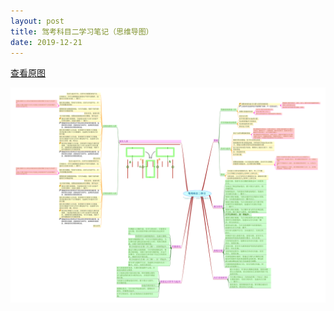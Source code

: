 ```yaml
---
layout: post
title: 驾考科目二学习笔记（思维导图）
date: 2019-12-21
---
```


[查看原图](/figures/p68558533.jpg)

![](/figures/p68558533.jpg)
